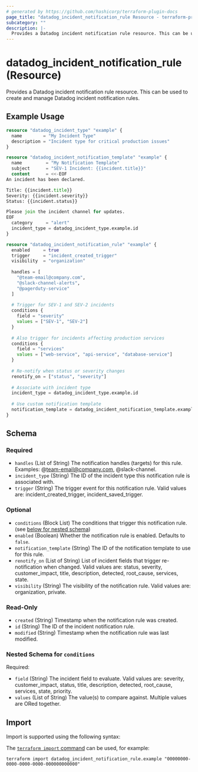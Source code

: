 ```yaml
---
# generated by https://github.com/hashicorp/terraform-plugin-docs
page_title: "datadog_incident_notification_rule Resource - terraform-provider-datadog"
subcategory: ""
description: |-
  Provides a Datadog incident notification rule resource. This can be used to create and manage Datadog incident notification rules.
---
```


# datadog_incident_notification_rule (Resource)

Provides a Datadog incident notification rule resource. This can be used to create and manage Datadog incident notification rules.

## Example Usage

```terraform
resource "datadog_incident_type" "example" {
  name        = "My Incident Type"
  description = "Incident type for critical production issues"
}

resource "datadog_incident_notification_template" "example" {
  name         = "My Notification Template"
  subject      = "SEV-1 Incident: {{incident.title}}"
  content      = <<-EOF
An incident has been declared.

Title: {{incident.title}}
Severity: {{incident.severity}}
Status: {{incident.status}}

Please join the incident channel for updates.
EOF
  category     = "alert"
  incident_type = datadog_incident_type.example.id
}

resource "datadog_incident_notification_rule" "example" {
  enabled     = true
  trigger     = "incident_created_trigger"
  visibility  = "organization"
  
  handles = [
    "@team-email@company.com",
    "@slack-channel-alerts",
    "@pagerduty-service"
  ]
  
  # Trigger for SEV-1 and SEV-2 incidents
  conditions {
    field = "severity"
    values = ["SEV-1", "SEV-2"]
  }
  
  # Also trigger for incidents affecting production services
  conditions {
    field = "services"
    values = ["web-service", "api-service", "database-service"]
  }
  
  # Re-notify when status or severity changes
  renotify_on = ["status", "severity"]
  
  # Associate with incident type
  incident_type = datadog_incident_type.example.id
  
  # Use custom notification template
  notification_template = datadog_incident_notification_template.example.id
}
```

<!-- schema generated by tfplugindocs -->
## Schema

### Required

- `handles` (List of String) The notification handles (targets) for this rule. Examples: @team-email@company.com, @slack-channel.
- `incident_type` (String) The ID of the incident type this notification rule is associated with.
- `trigger` (String) The trigger event for this notification rule. Valid values are: incident_created_trigger, incident_saved_trigger.

### Optional

- `conditions` (Block List) The conditions that trigger this notification rule. (see [below for nested schema](#nestedblock--conditions))
- `enabled` (Boolean) Whether the notification rule is enabled. Defaults to `false`.
- `notification_template` (String) The ID of the notification template to use for this rule.
- `renotify_on` (List of String) List of incident fields that trigger re-notification when changed. Valid values are: status, severity, customer_impact, title, description, detected, root_cause, services, state.
- `visibility` (String) The visibility of the notification rule. Valid values are: organization, private.

### Read-Only

- `created` (String) Timestamp when the notification rule was created.
- `id` (String) The ID of the incident notification rule.
- `modified` (String) Timestamp when the notification rule was last modified.

<a id="nestedblock--conditions"></a>
### Nested Schema for `conditions`

Required:

- `field` (String) The incident field to evaluate. Valid values are: severity, customer_impact, status, title, description, detected, root_cause, services, state, priority.
- `values` (List of String) The value(s) to compare against. Multiple values are ORed together.

## Import

Import is supported using the following syntax:

The [`terraform import` command](https://developer.hashicorp.com/terraform/cli/commands/import) can be used, for example:

```shell
terraform import datadog_incident_notification_rule.example "00000000-0000-0000-0000-000000000000"
```
